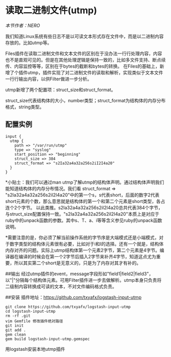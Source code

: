 # 读取二进制文件(utmp)

*本节作者：NERO*

我们知道Linux系统有些日志不是以可读文本形式存在文件中，而是以二进制内容存放的。比如utmp等。

Files插件在读取二进制文件和文本文件的区别在于没办法一行行处理内容，内容也不是直观可见的。但是在其他处理逻辑是保持一致的，比如多文件支持、断点续传、内容监控等等，区别在于bytes的截断和bytes的转换。
在Files的基础上，新增了个插件utmp，插件实现了对二进制文件的读取和解析，实现类似于文本文件一行行输出内容，以供Filter做进一步分析。


utmp新增了两个配置项：struct_size和struct_format。

struct_size代表结构体的大小，number类型；struct_format为结构体的内存分布格式，string类型。

## 配置实例

```
input {
  utmp {
    path => "/var/run/utmp"
    type => "syslog"
    start_position => "beginning"
    struct_size => 384
    struct_format => "s2Ia32a4a32a256s2iI2I4a20"
  }
}
```
*小贴士：我们可以通过man utmp了解utmp的结构体声明。通过结构体声明我们能知道结构体的内存分布情况。我们看
struct_format => "s2Ia32a4a32a256s2iI2I4a20"中的第一个s，s代表short，后面的数字2代表short元素的个数，那么意思就是结构体的第一个和第二个元素是short类型，各占连个2个字节。
以此类推。s2Ia32a4a32a256s2iI2I4a20总共代表384个字节，与struct_size配置保持一致。"s2Ia32a4a32a256s2iI2I4a20"本质上是对应于ruby中的unpack函数的参数。其中s、T、a、i等等含义参见ruby的unpack函数说明。


*需要注意的是，你必须了解当前操作系统的字节序是大端模式还是小端模式，对于数字类型的结构体元素很有必要，比如对于i和I的选择。还有一个就是，结构体内存对齐的问题。实际上utmp结构体第一个元素2字节，第二个元素是4字节。编译器在编译的时候会在第一个2字节后插入2字节来补齐4字节，知道这点尤为重要，所以其实第二个short是无意义的，只是为了内存对其才有补的。

##输出
经过utmp插件的event，message字段形如"field1|field2|field3"，以"|"分隔每个结构体元素。可用Filter插件进一步去做解析。utmp本身只负责将二级制内容转换成可读的文本，不对文件编码格式负责。

##安装
插件地址：https://github.com/txyafx/logstash-input-utmp
```
git clone https://github.com/txyafx/logstash-input-utmp
cd logstash-input-utmp
rm -rf .git
vim Gemfile 修改插件绝对路径
git init
git add .
gem clean
gem build logstash-input-utmp.gemspec
```
用logstash安装本地utmp插件
